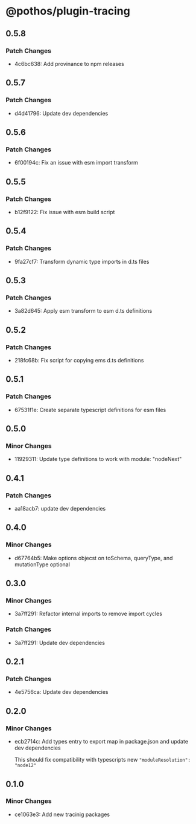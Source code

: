 # @pothos/plugin-tracing

## 0.5.8

### Patch Changes

- 4c6bc638: Add provinance to npm releases

## 0.5.7

### Patch Changes

- d4d41796: Update dev dependencies

## 0.5.6

### Patch Changes

- 6f00194c: Fix an issue with esm import transform

## 0.5.5

### Patch Changes

- b12f9122: Fix issue with esm build script

## 0.5.4

### Patch Changes

- 9fa27cf7: Transform dynamic type imports in d.ts files

## 0.5.3

### Patch Changes

- 3a82d645: Apply esm transform to esm d.ts definitions

## 0.5.2

### Patch Changes

- 218fc68b: Fix script for copying ems d.ts definitions

## 0.5.1

### Patch Changes

- 67531f1e: Create separate typescript definitions for esm files

## 0.5.0

### Minor Changes

- 11929311: Update type definitions to work with module: "nodeNext"

## 0.4.1

### Patch Changes

- aa18acb7: update dev dependencies

## 0.4.0

### Minor Changes

- d67764b5: Make options objecst on toSchema, queryType, and mutationType optional

## 0.3.0

### Minor Changes

- 3a7ff291: Refactor internal imports to remove import cycles

### Patch Changes

- 3a7ff291: Update dev dependencies

## 0.2.1

### Patch Changes

- 4e5756ca: Update dev dependencies

## 0.2.0

### Minor Changes

- ecb2714c: Add types entry to export map in package.json and update dev dependencies

  This should fix compatibility with typescripts new `"moduleResolution": "node12"`

## 0.1.0

### Minor Changes

- ce1063e3: Add new tracinig packages
